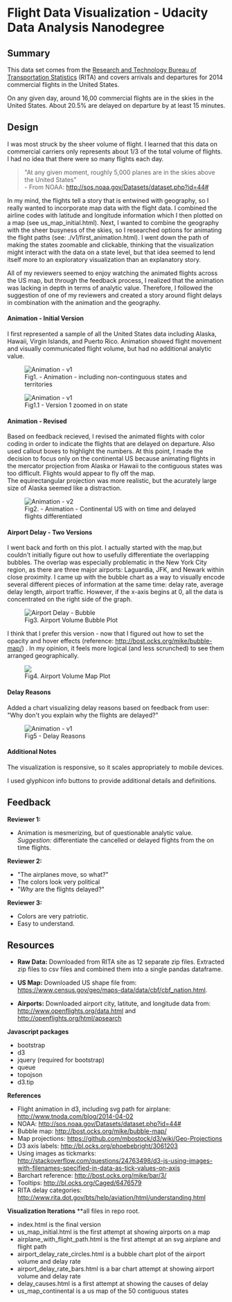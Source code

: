 # Flight Data Visualization - Udacity Data Analysis Nanodegree

## Summary
This data set comes from the <a href="http://www.transtats.bts.gov/DL_SelectFields.asp?Table_ID=236&DB_Short_Name=On-Time">Research and Technology Bureau of Transportation Statistics</a> (RITA) and covers arrivals and departures for 2014 commercial flights in the United States. 
 
On any given day, around 16,00 commercial flights are in the skies in the United States.  About 20.5% are delayed on departure by at least 15 minutes.
 
## Design

I was most struck by the sheer volume of flight.  I learned that this data on commercial carriers only represents about 1/3 of the total volume of flights. I had no idea that there were so many flights each day.  

>"At any given moment, roughly 5,000 planes are in the skies above the United States" <br/> - From NOAA: http://sos.noaa.gov/Datasets/dataset.php?id=44#

In my mind, the flights tell a story that is entwined with geography, so I really wanted to incorporate map data with the flight data. I combined the airline codes with latitude and longitude information which I then plotted on a map (see us_map_initial.html).  Next, I wanted to combine the geography with the sheer busyness of the skies, so I researched options for animating the flight paths (see: ./v1/first_animation.html).  I went down the path of making the states zoomable and clickable, thinking that the visualization might interact with the data on a state level, but that idea seemed to lend itself more to an exploratory visualization than an explanatory story.

All of my reviewers seemed to enjoy watching the animated flights across the US map, but through the feedback process, I realized that the animation was lacking in depth in terms of analytic value.  Therefore, I followed the suggestion of one of my reviewers and created a story around flight delays in combination with the animation and the geography.  

    
#### Animation - Initial Version   
I first represented a sample of all the United States data including Alaska, Hawaii, Virgin Islands, and Puerto Rico.  Animation showed flight movement and visually communicated flight volume, but had no additional analytic value.

<figure>
  <img src="img/flight_animation.png" alt="Animation - v1"/>
  <figcaption>Fig1. - Animation - including non-continguous states and territories</figcaption>
</figure>

<figure>
  <img src="img/flight_animation_zoomed.png" alt="Animation - v1"/>
  <figcaption>Fig1.1 - Version 1 zoomed in on state </figcaption>
</figure>



#### Animation - Revised
Based on feedback recieved, I revised the animated flights with color coding in order to indicate the flights that are delayed on departure.  Also used callout boxes to highlight the numbers.
At this point, I made the decision to focus only on the continental US because animating flights in the mercator projection from Alaska or Hawaii to the contiguous states was too difficult.  Flights would appear to fly off the map.  
The equirectangular projection was more realistic, but the acurately large size of Alaska seemed like a distraction.

<figure>
    <img src="img/flight_animation_v2.png" alt="Animation - v2" />
    <figcaption>Fig2. - Animation - Continental US with on time and delayed flights differentiated
    </figcaption>
</figure>


#### Airport Delay - Two Versions
I went back and forth on this plot.  I actually started with the map,but couldn't initially figure out how to usefully differentiate the overlapping bubbles.  The overlap was especially problematic in the New York City region, as there are three major airports: Laguardia, JFK, and Newark within close proximity.  I came up with the bubble chart as a way to visually encode several different pieces of information at the same time: delay rate, average delay length, airport traffic.  However, if the x-axis begins at 0, all the data is concentrated on the right side of the graph.
<figure>
    <img src='img/hub_delay_bubble.png'alt="Airport Delay - Bubble"/>
        <figcaption>Fig3. Airport Volume Bubble Plot
        </figcaption>
     </img>
</figure>
 

I think that I prefer this version - now that I figured out how to set the opacity and hover effects (reference: http://bost.ocks.org/mike/bubble-map/) .  In my opinion, it feels more logical (and less scrunched) to see them arranged geographically.  

<figure>
    <img src='img/hub_delay_map.png'/>
        <figcaption>Fig4. Airport Volume Map Plot
        </figcaption>
    </img>
</figure>

#### Delay Reasons

Added a chart visualizing delay reasons based on feedback from user: "Why don't you explain why the flights are delayed?"

<figure>
  <img src="img/delay_cause.png" alt="Animation - v1"/>
  <figcaption>Fig5 - Delay Reasons</figcaption>
</figure>


#### Additional Notes

The visualization is responsive, so it scales appropriately to mobile devices.

I used glyphicon info buttons to provide additional details and definitions.  


## Feedback

**Reviewer 1:**
* Animation is mesmerizing, but of questionable analytic value.  *Suggestion:* differentiate the cancelled or delayed flights from the on time flights. 

**Reviewer 2:**
* "The airplanes move, so what?"
* The colors look very political
* "*Why* are the flights delayed?"



**Reviewer 3:**
* Colors are very patriotic.
* Easy to understand.


## Resources

* **Raw Data:** Downloaded from RITA site as 12 separate zip files.  Extracted zip files to csv files and combined them into a single pandas dataframe. 

* **US Map:** Downloaded US shape file from: https://www.census.gov/geo/maps-data/data/cbf/cbf_nation.html.  

* **Airports:** Downloaded airport city, latitute, and longitude data from: http://www.openflights.org/data.html and http://openflights.org/html/apsearch


**Javascript packages**
* bootstrap
* d3
* jquery (required for bootstrap)
* queue
* topojson
* d3.tip

**References**
* Flight animation in d3, including svg path for airplane: http://www.tnoda.com/blog/2014-04-02
* NOAA: http://sos.noaa.gov/Datasets/dataset.php?id=44#
* Bubble map: http://bost.ocks.org/mike/bubble-map/
* Map projections: https://github.com/mbostock/d3/wiki/Geo-Projections
* D3 axis labels: http://bl.ocks.org/phoebebright/3061203
* Using images as tickmarks: http://stackoverflow.com/questions/24763498/d3-js-using-images-with-filenames-specified-in-data-as-tick-values-on-axis
* Barchart reference: http://bost.ocks.org/mike/bar/3/
* Tooltips: http://bl.ocks.org/Caged/6476579
* RITA delay categories: http://www.rita.dot.gov/bts/help/aviation/html/understanding.html

**Visualization Iterations**
**all files in repo root.
* index.html is the final version
* us_map_initial.html is the first attempt at showing airports on a map
* airplane_with_flight_path.html is the first attempt at an svg airplane and flight path
* airport_delay_rate_circles.html is a bubble chart plot of the airport volume and delay rate
* airport_delay_rate_bars.html is a bar chart attempt at showing airport volume and delay rate
* delay_causes.html is a first attempt at showing the causes of delay 
* us_map_continental is a us map of the 50 contiguous states